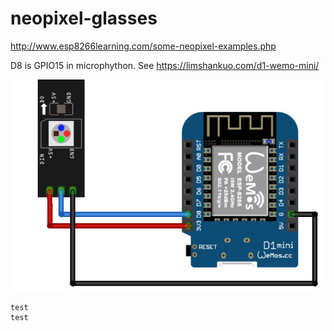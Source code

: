 # neopixel-glasses

http://www.esp8266learning.com/some-neopixel-examples.php

D8 is GPIO15 in microphython. See https://limshankuo.com/d1-wemo-mini/

![](art/test.jpg)

```
test
test
```
